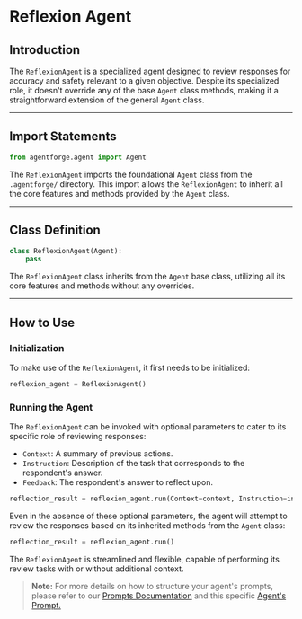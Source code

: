 # Reflexion Agent

## Introduction

The `ReflexionAgent` is a specialized agent designed to review responses for accuracy and safety relevant to a given objective. Despite its specialized role, it doesn't override any of the base `Agent` class methods, making it a straightforward extension of the general `Agent` class.

---

## Import Statements
```python
from agentforge.agent import Agent
```

The `ReflexionAgent` imports the foundational `Agent` class from the `.agentforge/` directory. This import allows the `ReflexionAgent` to inherit all the core features and methods provided by the `Agent` class.

---

## Class Definition

```python
class ReflexionAgent(Agent):
    pass
```

The `ReflexionAgent` class inherits from the `Agent` base class, utilizing all its core features and methods without any overrides.

---

## How to Use

### Initialization

To make use of the `ReflexionAgent`, it first needs to be initialized:

```python
reflexion_agent = ReflexionAgent()
```

### Running the Agent

The `ReflexionAgent` can be invoked with optional parameters to cater to its specific role of reviewing responses:

- `Context`: A summary of previous actions.
- `Instruction`: Description of the task that corresponds to the respondent's answer.
- `Feedback`: The respondent's answer to reflect upon.

```python
reflection_result = reflexion_agent.run(Context=context, Instruction=instruction, Feedback=feedback)
```

Even in the absence of these optional parameters, the agent will attempt to review the responses based on its inherited methods from the `Agent` class:

```python
reflection_result = reflexion_agent.run()
```

The `ReflexionAgent` is streamlined and flexible, capable of performing its review tasks with or without additional context.

> **Note:** For more details on how to structure your agent's prompts, please refer to our [Prompts Documentation](../../Prompts/Prompts.md) and this specific [Agent's Prompt.](../../../src/agentforge/utils/installer/agents/ReflexionAgent.json)